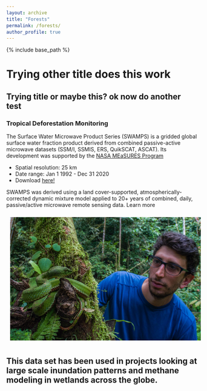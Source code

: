 ```yaml
---
layout: archive
title: "Forests"
permalink: /forests/
author_profile: true
---
```


{% include base_path %}

<!-- 
{% for post in site.forests %}
  {% include archive-single.html %}
{% endfor %}
 -->

 # Trying other title does this work

## Trying title or maybe this? ok now do another test

### Tropical Deforestation Monitoring

The Surface Water Microwave Product Series (SWAMPS) is a gridded global surface water fraction product derived from combined passive-active microwave datasets (SSM/I, SSMIS, ERS, QuikSCAT, ASCAT). Its development was supported by the [NASA MEaSURES Program](https://www.google.com/url?q=https%3A%2F%2Fearthdata.nasa.gov%2Fcommunity%2Fcommunity-data-system-programs%2Fmeasures-projects%2Fan-inundated-wetlands-esdr&sa=D)

* Spatial resolution: 25 km
* Date range: Jan 1 1992 - Dec 31 2020
* Download [here!](https://asf.alaska.edu/data-sets/derived-data-sets/wetlands-measures/wetlands-measures-product-downloads/)

SWAMPS was derived using a land cover-supported, atmospherically-corrected dynamic mixture model applied to 20+ years of combined, daily, passive/active microwave remote sensing data. Learn more

<img style="float: center; padding: 10px 10px 10px 10px;" src="https://raw.githubusercontent.com/dstesser/dstesser.github.io/master/images/dt_eyelash_viper.png" width=800>

This data set has been used in projects looking at large scale inundation patterns and methane modeling in wetlands across the globe.
---
